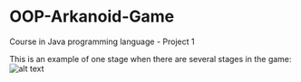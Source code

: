 # OOP-Arkanoid-Game
Course in Java programming language - Project 1

This is an example of one stage when there are several stages in the game:
![alt text](https://github.com/NarkisShallev/OOP-Arkanoid-Game/blob/master/2.png)
